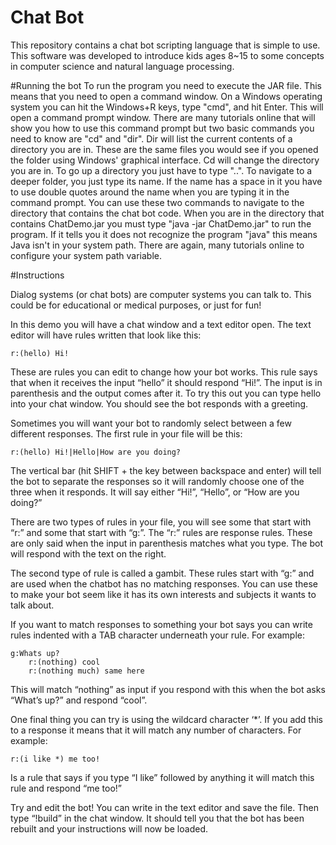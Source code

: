 # Chat Bot
This repository contains a chat bot scripting language that is simple to use. This software was developed to introduce kids ages 8~15 to some concepts in computer science and natural language processing.

#Running the bot
To run the program you need to execute the JAR file. This means that you need to open a command window. On a Windows operating system you can hit the Windows+R keys, type "cmd", and hit Enter. This will open a command prompt window. There are many tutorials online that will show you how to use this command prompt but two basic commands you need to know are "cd" and "dir". Dir will list the current contents of a directory you are in. These are the same files you would see if you opened the folder using Windows' graphical interface. Cd will change the directory you are in. To go up a directory you just have to type "..". To navigate to a deeper folder, you just type its name. If the name has a space in it you have to use double quotes around the name when you are typing it in the command prompt. You can use these two commands to navigate to the directory that contains the chat bot code. When you are in the directory that contains ChatDemo.jar you must type "java -jar ChatDemo.jar" to run the program. If it tells you it does not recognize the program "java" this means Java isn't in your system path. There are again, many tutorials online to configure your system path variable.

#Instructions

Dialog systems (or chat bots) are computer systems you can talk to. This could be for educational or medical purposes, or just for fun!

In this demo you will have a chat window and a text editor open. The text editor will have rules written that look like this:

    r:(hello) Hi!

These are rules you can edit to change how your bot works. This rule says that when it receives the input “hello” it should respond “Hi!”. The input is in parenthesis and the output comes after it. To try this out you can type hello into your chat window. You should see the bot responds with a greeting.

Sometimes you will want your bot to randomly select between a few different responses. The first rule in your file will be this:

    r:(hello) Hi!|Hello|How are you doing?

The vertical bar (hit SHIFT + the key between backspace and enter) will tell the bot to separate the responses so it will randomly choose one of the three when it responds. It will say either “Hi!”, “Hello”, or “How are you doing?”

There are two types of rules in your file, you will see some that start with “r:” and some that start with “g:”. The “r:” rules are response rules. These are only said when the input in parenthesis matches what you type. The bot will respond with the text on the right.

The second type of rule is called a gambit. These rules start with “g:” and are used when the chatbot has no matching responses. You can use these to make your bot seem like it has its own interests and subjects it wants to talk about.

If you want to match responses to something your bot says you can write rules indented with a TAB character underneath your rule. For example:

    g:Whats up?
        r:(nothing) cool
        r:(nothing much) same here

This will match “nothing” as input if you respond with this when the bot asks “What’s up?” and respond “cool”.

One final thing you can try is using the wildcard character ‘*’. If you add this to a response it means that it will match any number of characters. For example:

    r:(i like *) me too!

Is a rule that says if you type “I like” followed by anything it will match this rule and respond “me too!”

Try and edit the bot! You can write in the text editor and save the file. Then type “!build” in the chat window. It should tell you that the bot has been rebuilt and your instructions will now be loaded.
